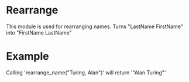 Rearrange
=========

This module is used for rearranging names.
Turns "LastName FirstName" into "FirstName LastName"

# Example

Calling 'rearrange_name("Turing, Alan")' will return '"Alan Turing"'
